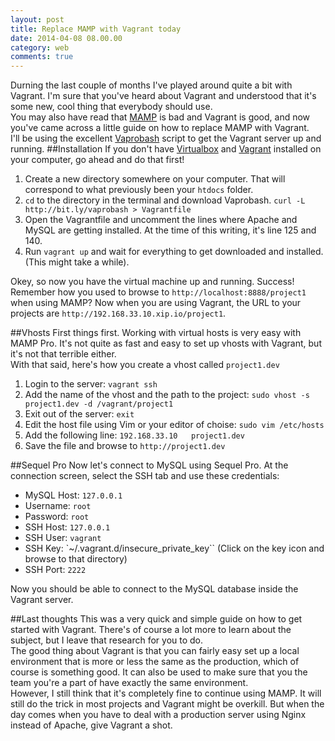 ```yaml
---
layout: post
title: Replace MAMP with Vagrant today
date: 2014-04-08 08.00.00
category: web
comments: true
---
```


Durning the last couple of months I've played around quite a bit with Vagrant. I'm sure that you've heard about Vagrant and understood that it's some new, cool thing that everybody should use.  
You may also have read that [MAMP](http://www.mamp.info) is bad and Vagrant is good, and now you've came across a little guide on how to replace MAMP with Vagrant.  
I'll be using the excellent [Vaprobash](https://github.com/fideloper/Vaprobash) script to get the Vagrant server up and running.
##Installation
If you don't have [Virtualbox](http://www.virtualbox.org/) and [Vagrant](http://www.vagrantup.com/downloads.html) installed on your computer, go ahead and do that first!  

1. Create a new directory somewhere on your computer. That will correspond to what previously been your ``htdocs`` folder.
2. ``cd`` to the directory in the terminal and download Vaprobash. ``curl -L http://bit.ly/vaprobash > Vagrantfile``
3. Open the Vagrantfile and uncomment the lines where Apache and MySQL are getting installed. At the time of this writing, it's line 125 and 140.
4. Run ``vagrant up`` and wait for everything to get downloaded and installed. (This might take a while).

Okey, so now you have the virtual machine up and running. Success!  
Remember how you used to browse to ``http://localhost:8888/project1`` when using MAMP? Now when you are using Vagrant, the URL to your projects are ``http://192.168.33.10.xip.io/project1``. 

##Vhosts
First things first. Working with virtual hosts is very easy with MAMP Pro. It's not quite as fast and easy to set up vhosts with Vagrant, but it's not that terrible either.  
With that said, here's how you create a vhost called ``project1.dev`` 

1. Login to the server: ``vagrant ssh``
2. Add the name of the vhost and the path to the project: ``sudo vhost -s project1.dev -d /vagrant/project1``
3. Exit out of the server: ``exit``
4. Edit the host file using Vim or your editor of choise: ``sudo vim /etc/hosts``
5. Add the following line: ``192.168.33.10   project1.dev``
6. Save the file and browse to ``http://project1.dev``

##Sequel Pro
Now let's connect to MySQL using Sequel Pro. At the connection screen, select the SSH tab and use these credentials:

- MySQL Host: ``127.0.0.1``
- Username: ``root``
- Password: ``root``
- SSH Host: ``127.0.0.1``
- SSH User: ``vagrant``
- SSH Key: `~/.vagrant.d/insecure_private_key`` (Click on the key icon and browse to that directory)
- SSH Port: ``2222``

Now you should be able to connect to the MySQL database inside the Vagrant server. 

##Last thoughts
This was a very quick and simple guide on how to get started with Vagrant. There's of course a lot more to learn about the subject, but I leave that research for you to do.  
The good thing about Vagrant is that you can fairly easy set up a local environment that is more or less the same as the production, which of course is something good. It can also be used to make sure that you the team you're a part of have exactly the same environment.  
However, I still think that it's completely fine to continue using MAMP. It will still do the trick in most projects and Vagrant might be overkill. But when the day comes when you have to deal with a production server using Nginx instead of Apache, give Vagrant a shot. 

